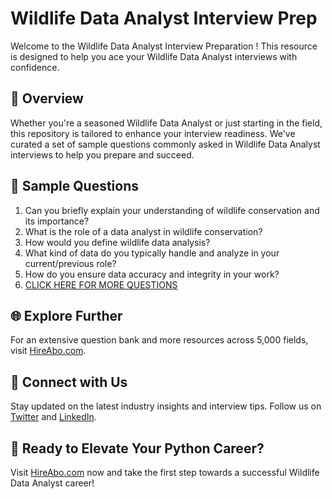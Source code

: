 # Wildlife Data Analyst Interview Prep

Welcome to the Wildlife Data Analyst Interview Preparation ! This resource is designed to help you ace your Wildlife Data Analyst interviews with confidence.

## 🚀 Overview

Whether you're a seasoned Wildlife Data Analyst or just starting in the field, this repository is tailored to enhance your interview readiness. We've curated a set of sample questions commonly asked in Wildlife Data Analyst interviews to help you prepare and succeed.

## 📝 Sample Questions

1. Can you briefly explain your understanding of wildlife conservation and its importance?
2. What is the role of a data analyst in wildlife conservation?
3. How would you define wildlife data analysis?
4. What kind of data do you typically handle and analyze in your current/previous role?
5. How do you ensure data accuracy and integrity in your work?
6. [CLICK HERE FOR MORE QUESTIONS](https://hireabo.com/job/10_3_20/Wildlife%20Data%20Analyst)

## 🌐 Explore Further

For an extensive question bank and more resources across 5,000 fields, visit [HireAbo.com](https://www.hireabo.com).

## 📱 Connect with Us

Stay updated on the latest industry insights and interview tips. Follow us on [Twitter](https://twitter.com/hireabo) and [LinkedIn](https://www.linkedin.com/in/hire-abo-3609972a8/).

## 🚀 Ready to Elevate Your Python Career?

Visit [HireAbo.com](https://www.hireabo.com) now and take the first step towards a successful Wildlife Data Analyst career!